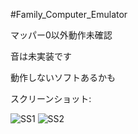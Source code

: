 #Family_Computer_Emulator
  
マッパー0以外動作未確認
  
音は未実装です
  
動作しないソフトあるかも
  
   
   
スクリーンショット:

![SS1](https://user-images.githubusercontent.com/81889210/172295024-8b362fc4-9f08-4f01-858c-771cb96c6923.png)
![SS2](https://user-images.githubusercontent.com/81889210/172295027-c4403e5e-9949-4777-babc-c886618d613a.png)
